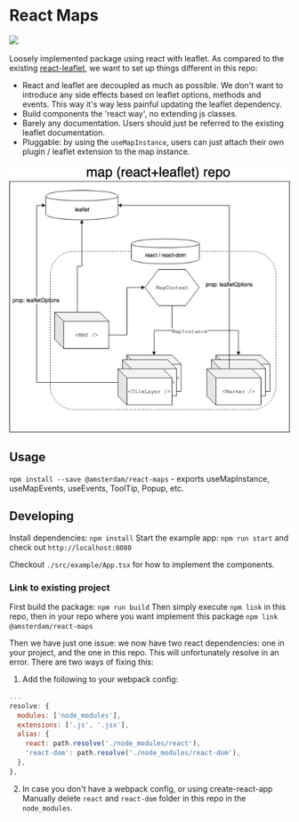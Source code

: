 # React Maps
![](https://github.com/amsterdam/amsterdam-react-maps/actions/workflows/ci.yml/badge.svg)


Loosely implemented package using react with leaflet.
As compared to the existing [react-leaflet](https://react-leaflet.js.org/), we want to set up things different in this repo:

- React and leaflet are decoupled as much as possible. We don't want to introduce any side effects based on leaflet options, methods and events. This way it's way less painful updating the leaflet dependency.
- Build components the 'react way', no extending js classes.
- Barely any documentation. Users should just be referred to the existing leaflet documentation.
- Pluggable: by using the `useMapInstance`, users can just attach their own plugin / leaflet extension to the map instance.

![](./media/diagram.jpg)

## Usage

`npm install --save @amsterdam/react-maps` - exports useMapInstance, useMapEvents, useEvents, ToolTip, Popup, etc.


## Developing

Install dependencies: `npm install`
Start the example app: `npm run start` and check out `http://localhost:8080`

Checkout `./src/example/App.tsx` for how to implement the components.

### Link to existing project

First build the package: `npm run build`
Then simply execute `npm link` in this repo, then in your repo where you want implement this package `npm link @amsterdam/react-maps`

Then we have just one issue: we now have two react dependencies: one in your project, and the one in this repo. This will unfortunately resolve in an error. There are two ways of fixing this:

1. Add the following to your webpack config:
```js
...
resolve: {
  modules: ['node_modules'],
  extensions: ['.js', '.jsx'],
  alias: {
    react: path.resolve('./node_modules/react'),
    'react-dom': path.resolve('./node_modules/react-dom'),
  },
},
```

2. In case you don't have a webpack config, or using create-react-app Manually delete `react` and `react-dom` folder in this repo in the `node_modules`.
